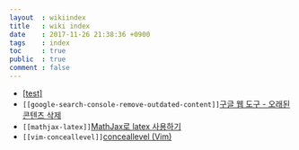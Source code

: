 ```yaml
---
layout  : wikiindex
title   : wiki index
date    : 2017-11-26 21:38:36 +0900
tags    : index
toc     : true
public  : true
comment : false
---
```


* [[test]](../test)
* `[[google-search-console-remove-outdated-content]]`[구글 웹 도구 - 오래된 콘텐츠 삭제](../google-search-console-remove-outdated-content)
* `[[mathjax-latex]]`[MathJax로 latex 사용하기](../mathjax-latex)
* `[[vim-conceallevel]]`[conceallevel (Vim)](../vim-conceallevel)
